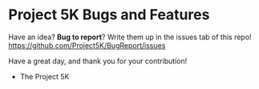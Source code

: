 # Project 5K Bugs and Features
Have an idea? **Bug to report**? Write them up in the issues tab of this repo! https://github.com/Project5K/BugReport/issues

Have a great day, and thank you for your contribution!

- The Project 5K
